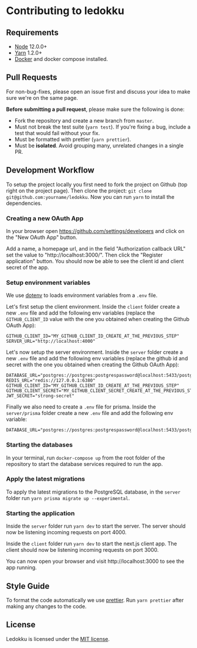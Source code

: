 # Contributing to ledokku

## Requirements

- [Node](https://nodejs.org/en/) 12.0.0+
- [Yarn](https://classic.yarnpkg.com/en/) 1.2.0+
- [Docker](https://www.docker.com/) and docker compose installed.

## Pull Requests

For non-bug-fixes, please open an issue first and discuss your idea to make sure we're on the same page.

**Before submitting a pull request**, please make sure the following is done:

- Fork the repository and create a new branch from `master`.
- Must not break the test suite (`yarn test`). If you're fixing a bug, include a test that would fail without your fix.
- Must be formatted with prettier (`yarn prettier`).
- Must be **isolated**. Avoid grouping many, unrelated changes in a single PR.

## Development Workflow

To setup the project locally you first need to fork the project on Github (top right on the project page). Then clone the project: `git clone git@github.com:yourname/ledokku`. Now you can run `yarn` to install the dependencies.

### Creating a new OAuth App

In your browser open https://github.com/settings/developers and click on the "New OAuth App" button.

Add a name, a homepage url, and in the field "Authorization callback URL" set the value to "http://localhost:3000/". Then click the "Register application" button. You should now be able to see the client id and client secret of the app.

### Setup environment variables

We use [dotenv](https://github.com/motdotla/dotenv) to loads environment variables from a `.env` file.

Let's first setup the client environment. Inside the `client` folder create a new `.env` file and add the following env variables (replace the `GITHUB_CLIENT_ID` value with the one you obtained when creating the Github OAuth App):

```
GITHUB_CLIENT_ID="MY_GITHUB_CLIENT_ID_CREATE_AT_THE_PREVIOUS_STEP"
SERVER_URL="http://localhost:4000"
```

Let's now setup the server environment. Inside the `server` folder create a new `.env` file and add the following env variables (replace the github id and secret with the one you obtained when creating the Github OAuth App):

```
DATABASE_URL="postgres://postgres:postgrespassword@localhost:5433/postgres"
REDIS_URL="redis://127.0.0.1:6380"
GITHUB_CLIENT_ID="MY_GITHUB_CLIENT_ID_CREATE_AT_THE_PREVIOUS_STEP"
GITHUB_CLIENT_SECRET="MY_GITHUB_CLIENT_SECRET_CREATE_AT_THE_PREVIOUS_STEP"
JWT_SECRET="strong-secret"
```

Finally we also need to create a `.env` file for prisma. Inside the `server/prisma` folder create a new `.env` file and add the following env variable:

```
DATABASE_URL="postgres://postgres:postgrespassword@localhost:5433/postgres"
```

### Starting the databases

In your terminal, run `docker-compose up` from the root folder of the repository to start the database services required to run the app.

### Apply the latest migrations

To apply the latest migrations to the PostgreSQL database, in the `server` folder run `yarn prisma migrate up --experimental`.

### Starting the application

Inside the `server` folder run `yarn dev` to start the server. The server should now be listening incoming requests on port 4000.

Inside the `client` folder run `yarn dev` to start the next.js client app. The client should now be listening incoming requests on port 3000.

You can now open your browser and visit http://localhost:3000 to see the app running.

## Style Guide

To format the code automatically we use [prettier](https://prettier.io/). Run `yarn prettier` after making any changes to the code.

## License

Ledokku is licensed under the [MIT license](https://github.com/ledokku/ledokku/blob/master/LICENSE).
